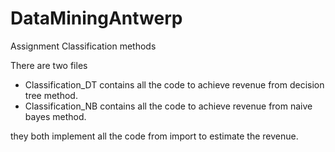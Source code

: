 # DataMiningAntwerp
Assignment Classification methods 

There are two files <br/>
* Classification_DT contains all the code to achieve revenue from decision tree method. <br/>
* Classification_NB contains all the code to achieve revenue from naive bayes method. 

they both implement all the code from import to estimate the revenue.
